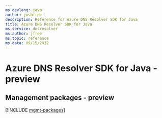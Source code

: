 ```yaml
---
ms.devlang: java
author: joshfree
description: Reference for Azure DNS Resolver SDK for Java
title: Azure DNS Resolver SDK for Java
ms.service: dnsresolver
ms.author: jfree
ms.topic: reference
ms.data: 09/15/2022
---
```

# Azure DNS Resolver SDK for Java - preview

## Management packages - preview
[!INCLUDE [mgmt-packages](dns-resolver-mgmt-index.md)]